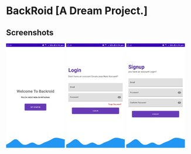 # BackRoid [A Dream Project.]

## Screenshots

[<img src="screenshots/welcome.jpg" width=160>](screenshots/welcome.jpg)
[<img src="screenshots/login.jpg" width=160>](screenshots/login.jpg)
[<img src="screenshots/signup.jpg" width=160>](screenshots/signup.jpg)

